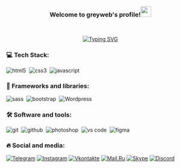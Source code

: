 <h3 align="center">Welcome to greyweb's profile!<img src="https://media.giphy.com/media/hvRJCLFzcasrR4ia7z/giphy.gif" width="28"></h3>
<br>
<p align="center">
  <a href="https://git.io/typing-svg"><img src="https://readme-typing-svg.herokuapp.com?pause=500&color=1FD366&width=500&lines=I'm+a+3D+Designer+and+Front-end+Developer..." alt="Typing SVG" /></a>
</p>

### 💻 Tech Stack:
<img alt="html5" src="https://img.shields.io/badge/html-E34F26.svg?&style=for-the-badge&logo=html5&logoColor=fff" />&nbsp;
<img alt="css3" src="https://img.shields.io/badge/css-1572B6.svg?&style=for-the-badge&logo=css3&logoColor=fff" />&nbsp;
<img alt="javascript" src="https://img.shields.io/badge/javascript-F7DF1E.svg?&style=for-the-badge&logo=javascript&logoColor=000" />&nbsp;
### 🧰 Frameworks and libraries:
<img alt="sass" src="https://img.shields.io/badge/sass-CF649A.svg?&style=for-the-badge&logo=sass&logoColor=fff" />&nbsp;
<img alt="bootstrap" src="https://img.shields.io/badge/bootstrap-7610F7.svg?&style=for-the-badge&logo=bootstrap&logoColor=fff" />&nbsp;
<img alt="Wordpress" src="https://img.shields.io/badge/Wordpress-21759B.svg?&style=for-the-badge&logo=wordpress&logoColor=fff" />&nbsp;
### 🛠 Software and tools:
<img alt="git" src="https://img.shields.io/badge/git-F05033.svg?&style=for-the-badge&logo=git&logoColor=fff" />&nbsp;
<img alt="github" src="https://img.shields.io/badge/github-000.svg?&style=for-the-badge&logo=github&logoColor=fff" />&nbsp;
<img alt="photoshop" src="https://img.shields.io/badge/photoshop-31A8FF.svg?&style=for-the-badge&logo=adobe-photoshop&logoColor=fff" />&nbsp;
<img alt="vs code" src="https://img.shields.io/badge/vs code-007ACC.svg?&style=for-the-badge&logo=visual-studio-code&logoColor=fff" />&nbsp;
<img alt="figma" src="https://img.shields.io/badge/Figma-8149C6.svg?&style=for-the-badge&logo=figma&logoColor=fff" />&nbsp;
### 🔥 Social and media:
[![Telegram](https://img.shields.io/badge/-Telegram-161B22?style=for-the-badge&logo=telegram&logoColor=27A0D9)](https://t.me/greyweb)
[![Instagram](https://img.shields.io/badge/-Instagram-161B22?style=for-the-badge&logo=instagram&logoColor=ffffff)](https://www.instagram.com/greyweb/)
[![Vkontakte](https://img.shields.io/badge/-Vkontakte-161B22?style=for-the-badge&logo=Vk&logoColor=4F7DB3)](https://vk.com/greyweb)
[![Mail.Ru](https://img.shields.io/badge/-Mail.Ru-161B22?style=for-the-badge&logo=Mail.Ru&logoColor=FF9E00)](greyweb@mail.ru)
[![Skype](https://img.shields.io/badge/-Skype-161B22?style=for-the-badge&logo=Skype&logoColor=00A6E8)](https://join.skype.com/invite/oKu2qt27wQxA)
[![Discord](https://img.shields.io/badge/-Discord-161B22?style=for-the-badge&logo=Discord&logoColor=5662F6)](https://discord.com/users/355182920740241408/)
